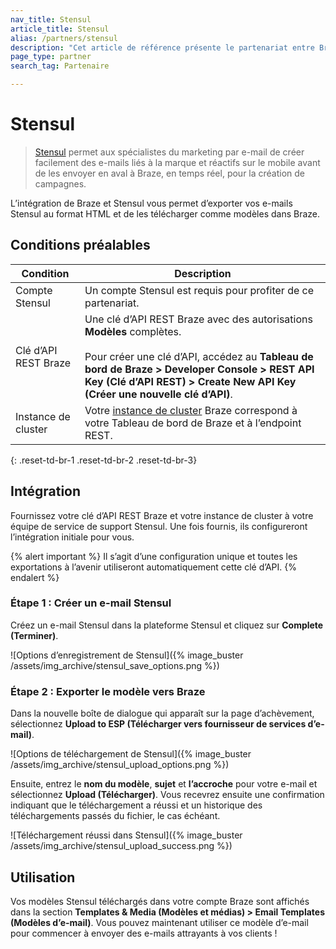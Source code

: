 ```yaml
---
nav_title: Stensul
article_title: Stensul
alias: /partners/stensul
description: "Cet article de référence présente le partenariat entre Braze et Stensul, une plateforme d’e-mail d’entreprise qui vous permet de créer facilement des modèles d’e-mail répondant à des besoins mobiles sur tous les canaux."
page_type: partner
search_tag: Partenaire

---
```


# Stensul

> [Stensul](https://stensul.com/) permet aux spécialistes du marketing par e-mail de créer facilement des e-mails liés à la marque et réactifs sur le mobile avant de les envoyer en aval à Braze, en temps réel, pour la création de campagnes.

L’intégration de Braze et Stensul vous permet d’exporter vos e-mails Stensul au format HTML et de les télécharger comme modèles dans Braze.

## Conditions préalables

| Condition | Description |
| ------------| ----------- |
| Compte Stensul | Un compte Stensul est requis pour profiter de ce partenariat. |
| Clé d’API REST Braze | Une clé d’API REST Braze avec des autorisations **Modèles** complètes. <br><br> Pour créer une clé d’API, accédez au **Tableau de bord de Braze > Developer Console > REST API Key (Clé d’API REST) > Create New API Key (Créer une nouvelle clé d’API)**. |
| Instance de cluster | Votre [instance de cluster]({{site.baseurl}}/api/basics/#endpoints) Braze correspond à votre Tableau de bord de Braze et à l’endpoint REST.  |
{: .reset-td-br-1 .reset-td-br-2 .reset-td-br-3}

## Intégration

Fournissez votre clé d’API REST Braze et votre instance de cluster à votre équipe de service de support Stensul. Une fois fournis, ils configureront l’intégration initiale pour vous.

{% alert important %}
Il s’agit d’une configuration unique et toutes les exportations à l’avenir utiliseront automatiquement cette clé d’API.
{% endalert %}

### Étape 1 : Créer un e-mail Stensul

Créez un e-mail Stensul dans la plateforme Stensul et cliquez sur **Complete (Terminer)**.

![Options d’enregistrement de Stensul]({% image_buster /assets/img_archive/stensul_save_options.png %})

### Étape 2 : Exporter le modèle vers Braze
Dans la nouvelle boîte de dialogue qui apparaît sur la page d’achèvement, sélectionnez **Upload to ESP (Télécharger vers fournisseur de services d’e-mail)**.

![Options de téléchargement de Stensul]({% image_buster /assets/img_archive/stensul_upload_options.png %})

Ensuite, entrez le **nom du modèle**, **sujet** et **l’accroche** pour votre e-mail et sélectionnez **Upload (Télécharger)**. Vous recevrez ensuite une confirmation indiquant que le téléchargement a réussi et un historique des téléchargements passés du fichier, le cas échéant.

![Téléchargement réussi dans Stensul]({% image_buster /assets/img_archive/stensul_upload_success.png %})

## Utilisation

Vos modèles Stensul téléchargés dans votre compte Braze sont affichés dans la section **Templates & Media (Modèles et médias) > Email Templates (Modèles d’e-mail)**. Vous pouvez maintenant utiliser ce modèle d’e-mail pour commencer à envoyer des e-mails attrayants à vos clients !

[1]: {{site.baseurl}}/user_guide/message_building_by_channel/email/creating_an_email_template/
